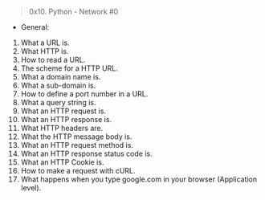 > 0x10. Python - Network #0

- General:

1. What a URL is.
2. What HTTP is.
3. How to read a URL.
4. The scheme for a HTTP URL.
5. What a domain name is.
6. What a sub-domain is.
7. How to define a port number in a URL.
8. What a query string is.
9. What an HTTP request is.
10. What an HTTP response is.
11. What HTTP headers are.
12. What the HTTP message body is.
13. What an HTTP request method is.
14. What an HTTP response status code is.
15. What an HTTP Cookie is.
16. How to make a request with cURL.
17. What happens when you type google.com in your browser (Application level).
